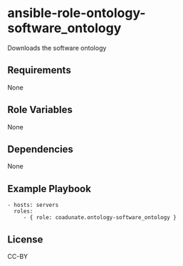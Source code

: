ansible-role-ontology-software_ontology
=========

Downloads the software ontology

Requirements
------------

None

Role Variables
--------------

None

Dependencies
------------

None

Example Playbook
----------------

    - hosts: servers
      roles:
         - { role: coadunate.ontology-software_ontology }

License
----
CC-BY
